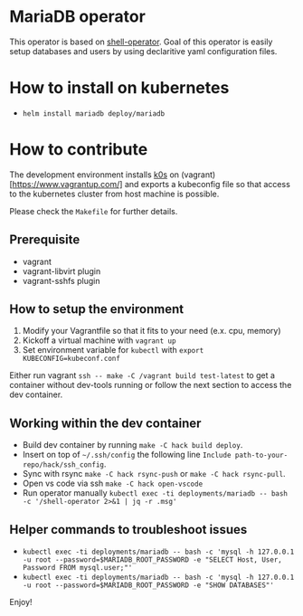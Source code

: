 # MariaDB operator

This operator is based on [shell-operator](https://github.com/flant/shell-operator).
Goal of this operator is easily setup databases and users by using declaritive yaml configuration files.

# How to install on kubernetes

* `helm install mariadb deploy/mariadb`

# How to contribute

The development environment installs [k0s](https://k0sproject.io/) on (vagrant)[https://www.vagrantup.com/] and exports a kubeconfig file so that access to the kubernetes cluster from host machine is possible.

Please check the `Makefile` for further details.

## Prerequisite

* vagrant
* vagrant-libvirt plugin
* vagrant-sshfs plugin

## How to setup the environment

1. Modify your Vagrantfile so that it fits to your need (e.x. cpu, memory)
2. Kickoff a virtual machine with `vagrant up`
3. Set environment variable for `kubectl` with `export KUBECONFIG=kubeconf.conf`

Either run vagrant `ssh -- make -C /vagrant build test-latest` to get a container without dev-tools running or follow the next section to access the dev container.

## Working within the dev container

* Build dev container by running `make -C hack build deploy`.
* Insert on top of `~/.ssh/config` the following line `Include path-to-your-repo/hack/ssh_config`.
* Sync with rsync `make -C hack rsync-push` or `make -C hack rsync-pull`.
* Open vs code via ssh `make -C hack open-vscode`
* Run operator manually `kubectl exec -ti deployments/mariadb -- bash -c '/shell-operator 2>&1 | jq -r .msg'`

## Helper commands to troubleshoot issues

* `kubectl exec -ti deployments/mariadb -- bash -c 'mysql -h 127.0.0.1 -u root --password=$MARIADB_ROOT_PASSWORD -e "SELECT Host, User, Password FROM mysql.user;"'`
* `kubectl exec -ti deployments/mariadb -- bash -c 'mysql -h 127.0.0.1 -u root --password=$MARIADB_ROOT_PASSWORD -e "SHOW DATABASES"'`

Enjoy!
